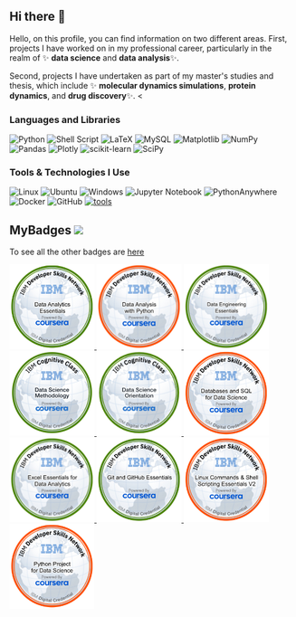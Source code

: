 ## Hi there 👋


Hello, on this profile, you can find information on two different areas. First, projects I have worked on in my professional career, particularly in the realm of ✨ **data science** and **data analysis**✨. 

Second, projects I have undertaken as part of my master's studies and thesis, which include ✨ **molecular dynamics simulations**, **protein dynamics**, and **drug discovery**✨. 
<

### Languages and Libraries
![Python](https://img.shields.io/badge/python-3670A0?style=for-the-badge&logo=python&logoColor=ffdd54)
![Shell Script](https://img.shields.io/badge/shell_script-%23121011.svg?style=for-the-badge&logo=gnu-bash&logoColor=white)
![LaTeX](https://img.shields.io/badge/latex-%23008080.svg?style=for-the-badge&logo=latex&logoColor=white)
![MySQL](https://img.shields.io/badge/mysql-4479A1.svg?style=for-the-badge&logo=mysql&logoColor=white)
![Matplotlib](https://img.shields.io/badge/Matplotlib-%23ffffff.svg?style=for-the-badge&logo=Matplotlib&logoColor=black)
![NumPy](https://img.shields.io/badge/numpy-%23013243.svg?style=for-the-badge&logo=numpy&logoColor=white)
![Pandas](https://img.shields.io/badge/pandas-%23150458.svg?style=for-the-badge&logo=pandas&logoColor=white)
![Plotly](https://img.shields.io/badge/Plotly-%233F4F75.svg?style=for-the-badge&logo=plotly&logoColor=white)
![scikit-learn](https://img.shields.io/badge/scikit--learn-%23F7931E.svg?style=for-the-badge&logo=scikit-learn&logoColor=white)
![SciPy](https://img.shields.io/badge/SciPy-%230C55A5.svg?style=for-the-badge&logo=scipy&logoColor=%white)

### Tools & Technologies I Use
![Linux](https://img.shields.io/badge/Linux-FCC624?style=for-the-badge&logo=linux&logoColor=black)
![Ubuntu](https://img.shields.io/badge/Ubuntu-E95420?style=for-the-badge&logo=ubuntu&logoColor=white)
![Windows](https://img.shields.io/badge/Windows-0078D6?style=for-the-badge&logo=windows&logoColor=white)
![Jupyter Notebook](https://img.shields.io/badge/jupyter-%23FA0F00.svg?style=for-the-badge&logo=jupyter&logoColor=white)
![PythonAnywhere](https://img.shields.io/badge/pythonanywhere-%232F9FD7.svg?style=for-the-badge&logo=pythonanywhere&logoColor=151515)
![Docker](https://img.shields.io/badge/docker-%230db7ed.svg?style=for-the-badge&logo=docker&logoColor=white)
![GitHub](https://img.shields.io/badge/github-%23121011.svg?style=for-the-badge&logo=github&logoColor=white)
[![tools](https://skillicons.dev/icons?i=anaconda,debian,git,github,latex,matlab,notion,vscode&theme=dark)](https://skillicons.dev)





## MyBadges <img src="https://media.giphy.com/media/3orifgYbnsq43eFsdO/giphy.gif" width="50">

To see all the other badges are [here](https://www.credly.com/users/haci-aslan-onur-iscil/badges)

<a href="https://www.credly.com/earner/earned/badge/3aa79de5-7ff3-4c59-9dc8-b30cb9094d89" target="_blank">
  <img width=150 height=150 src="badge_fig/Data_Analytics_Essentials.png" alt="Data_Analytics_Essentials.png">
</a>

<a href="https://www.credly.com/earner/earned/badge/795d1962-ac24-4b8e-a1ae-0ef73f6e03b8" target="_blank">
  <img width=150 height=150 src="badge_fig/Data_Analysis_with_Python.png" alt="Data_Analysis_with_Python.png">
</a>

<a href="https://www.credly.com/earner/earned/badge/edf831b1-4abe-439e-8880-25765c2a71a5" target="_blank">
  <img width=150 height=150 src="badge_fig/Data_Engineering_Essentials.png" alt="Data_Engineering_Essentials.png">
</a>

<a href="https://www.credly.com/earner/earned/badge/1ca30a59-cbe3-4360-8639-a23b7f0efc98" target="_blank">
  <img width=150 height=150 src="badge_fig/Data_Science_Methodology.png" alt="Data_Science_Methodology.png">
</a>

<a href="https://www.credly.com/earner/earned/badge/0610bda5-050c-47d7-90a8-c47e354590d4" target="_blank">
  <img width=150 height=150 src="badge_fig/data_science_orientation.png" alt="data_science_orientation.png">
</a>

<a href="https://www.credly.com/earner/earned/badge/c387381e-51fc-49b5-8d4d-8db6eaa8eab1" target="_blank">
  <img width=150 height=150 src="badge_fig/Databases_and_SQL_for_Data_Science.png" alt="Databases_and_SQL_for_Data_Science.png">
</a>

<a href="https://www.credly.com/earner/earned/badge/6345f685-f278-4cc8-b23d-04d77f3c991d" target="_blank">
  <img width=150 height=150 src="badge_fig/Excel_Essentials_for_Data_Analytics.png" alt="Excel_Essentials_for_Data_Analytics.png">
</a>

<a href="https://www.credly.com/earner/earned/badge/289b04f8-4b80-49fd-a6f2-8187c9e63101" target="_blank">
  <img width=150 height=150 src="badge_fig/Git_and_GitHub_Essentials.png" alt="Git_and_GitHub_Essentials.png">
</a>

<a href="https://www.credly.com/earner/earned/badge/c3c77ea9-2554-43d5-b3a5-1c55381960aa" target="_blank">
  <img width=150 height=150 src="badge_fig/Linux_Command_shell_Scripting_Essentials_V2.png" alt="Linux_Command_shell_Scripting_Essentials_V2.png">
</a>

<a href="https://www.credly.com/earner/earned/badge/0e67b3a1-cfa1-449b-91ab-c1dc74d454a9" target="_blank">
  <img width=150 height=150 src="badge_fig/Python_Project_for_Data_Science.png" alt="Python_Project_for_Data_Science.png">
</a>

